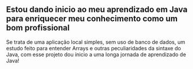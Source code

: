 ## Estou dando inicio ao meu aprendizado em Java para enriquecer meu conhecimento como um bom profissional

Se trata de uma aplicação local simples, sem uso de banco de dados, um estudo feito para entender Arrays e outras peculiaridades da sintaxe do Java, com esse projeto dou ínicio a uma longa jornada de aprendizado de Java!
